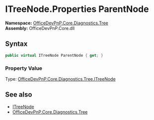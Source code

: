 # ITreeNode.Properties ParentNode
  

**Namespace:** [OfficeDevPnP.Core.Diagnostics.Tree](OfficeDevPnP.Core.Diagnostics.Tree.md)  
**Assembly:** OfficeDevPnP.Core.dll  
## Syntax
```C#
public virtual ITreeNode ParentNode { get; }
```

### Property Value
Type: [OfficeDevPnP.Core.Diagnostics.Tree.ITreeNode](OfficeDevPnP.Core.Diagnostics.Tree.ITreeNode.md)  

## See also
- [ITreeNode](OfficeDevPnP.Core.Diagnostics.Tree.ITreeNode.md) 
- [OfficeDevPnP.Core.Diagnostics.Tree](OfficeDevPnP.Core.Diagnostics.Tree.md) 

